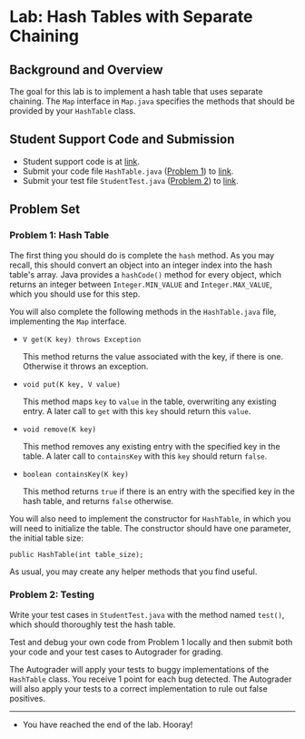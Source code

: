 # Lab: Hash Tables with Separate Chaining

## Background and Overview

The goal for this lab is to implement a hash table that uses separate
chaining. The `Map` interface in `Map.java` specifies
the methods that should be provided by your `HashTable` class.

## Student Support Code and Submission

+ Student support code is at [link](https://github.com/IUDataStructuresCourse/hash-table-student-support-code).
+ Submit your code file `HashTable.java` ([Problem 1](#problem-1-hash-table)) to
  [link](https://autograder.luddy.indiana.edu/web/project/1293).
+ Submit your test file `StudentTest.java` ([Problem 2](#problem-2-testing)) to
  [link](https://autograder.luddy.indiana.edu/web/project/1313).


## Problem Set

### Problem 1: Hash Table

The first thing you should do is complete the `hash` method. As you may recall, this should convert an object into an integer index into the hash table's array. Java provides a `hashCode()` method for every object, which returns an integer between `Integer.MIN_VALUE` and `Integer.MAX_VALUE`, which you should use for this step.


You will also complete the following methods in the `HashTable.java` file, implementing the `Map` interface. 

- `V get(K key) throws Exception`

    This method returns the value associated with the key,
    if there is one. Otherwise it throws an exception.

- `void put(K key, V value)`

    This method maps `key` to `value` in the table, overwriting any existing entry.
    A later call to `get` with this
    `key` should return this `value`.

- `void remove(K key)`

    This method removes any existing entry with the specified key in the table. A later call to `containsKey` with this `key` should return `false`.

- `boolean containsKey(K key)`

    This method returns `true` if there is an entry with the specified
    key in the hash table, and returns `false` otherwise.

You will also need to implement the constructor for `HashTable`, in
which you will need to initialize the table.  The constructor should
have one parameter, the initial table size:

   `public HashTable(int table_size);`
	
As usual, you may create any helper methods that you find useful.

### Problem 2: Testing

Write your test cases in `StudentTest.java` with the method named `test()`,
which should thoroughly test the hash table.

Test and debug your own code from Problem 1 locally and then submit both your code and your test cases to Autograder for grading.

The Autograder will apply your tests to buggy implementations of the `HashTable` class. You receive 1 point for each bug detected. The Autograder will also apply your tests to a correct implementation to rule out false positives.

-----------------

* You have reached the end of the lab. Hooray!